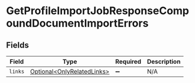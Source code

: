 # GetProfileImportJobResponseCompoundDocumentImportErrors


## Fields

| Field                                                                      | Type                                                                       | Required                                                                   | Description                                                                |
| -------------------------------------------------------------------------- | -------------------------------------------------------------------------- | -------------------------------------------------------------------------- | -------------------------------------------------------------------------- |
| `links`                                                                    | [Optional\<OnlyRelatedLinks>](../../models/components/OnlyRelatedLinks.md) | :heavy_minus_sign:                                                         | N/A                                                                        |